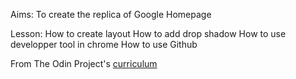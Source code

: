 Aims: To create the replica of Google Homepage

Lesson:
How to create layout
How to add drop shadow
How to use developper tool in chrome
How to use Github

From The Odin Project's [curriculum](http://www.theodinproject.com/courses/web-development-101/lessons/html-css)

